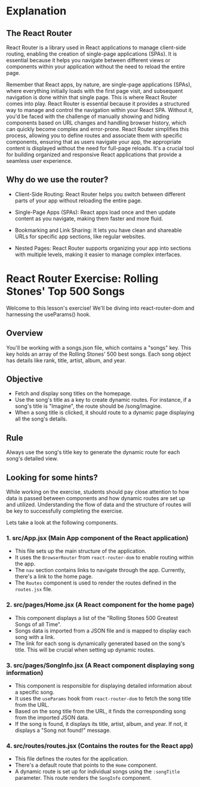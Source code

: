 # Explanation

## The React Router

React Router is a library used in React applications to manage client-side routing, enabling the creation of single-page applications (SPAs). It is essential because it helps you navigate between different views or components within your application without the need to reload the entire page.

Remember that React apps, by nature, are single-page applications (SPAs), where everything initially loads with the first page visit, and subsequent navigation is done within that single page. This is where React Router comes into play. React Router is essential because it provides a structured way to manage and control the navigation within your React SPA. Without it, you'd be faced with the challenge of manually showing and hiding components based on URL changes and handling browser history, which can quickly become complex and error-prone. React Router simplifies this process, allowing you to define routes and associate them with specific components, ensuring that as users navigate your app, the appropriate content is displayed without the need for full-page reloads. It's a crucial tool for building organized and responsive React applications that provide a seamless user experience.

## Why do we use the router?

- Client-Side Routing: React Router helps you switch between different parts of your app without reloading the entire page.

- Single-Page Apps (SPAs): React apps load once and then update content as you navigate, making them faster and more fluid.

- Bookmarking and Link Sharing: It lets you have clean and shareable URLs for specific app sections, like regular websites.

- Nested Pages: React Router supports organizing your app into sections with multiple levels, making it easier to manage complex interfaces.

# React Router Exercise: Rolling Stones' Top 500 Songs

Welcome to this lesson's exercise! We'll be diving into react-router-dom and harnessing the useParams() hook.

## Overview

You'll be working with a songs.json file, which contains a "songs" key. This key holds an array of the Rolling Stones' 500 best songs. Each song object has details like rank, title, artist, album, and year.

## Objective

- Fetch and display song titles on the homepage.
- Use the song's title as a key to create dynamic routes. For instance, if a song's title is "Imagine", the route should be /song/imagine.
- When a song title is clicked, it should route to a dynamic page displaying all the song's details.

## Rule

Always use the song's title key to generate the dynamic route for each song's detailed view.

## Looking for some hints?

While working on the exercise, students should pay close attention to how data is passed between components and how dynamic routes are set up and utilized. Understanding the flow of data and the structure of routes will be key to successfully completing the exercise.

Lets take a look at the following components.

### **1. src/App.jsx (Main App component of the React application)**

- This file sets up the main structure of the application.
- It uses the `BrowserRouter` from `react-router-dom` to enable routing within the app.
- The `nav` section contains links to navigate through the app. Currently, there's a link to the home page.
- The `Routes` component is used to render the routes defined in the `routes.jsx` file.

### **2. src/pages/Home.jsx (A React component for the home page)**

- This component displays a list of the "Rolling Stones 500 Greatest Songs of all Time".
- Songs data is imported from a JSON file and is mapped to display each song with a link.
- The link for each song is dynamically generated based on the song's title. This will be crucial when setting up dynamic routes.

### **3. src/pages/SongInfo.jsx (A React component displaying song information)**

- This component is responsible for displaying detailed information about a specific song.
- It uses the `useParams` hook from `react-router-dom` to fetch the song title from the URL.
- Based on the song title from the URL, it finds the corresponding song from the imported JSON data.
- If the song is found, it displays its title, artist, album, and year. If not, it displays a "Song not found!" message.

### **4. src/routes/routes.jsx (Contains the routes for the React app)**

- This file defines the routes for the application.
- There's a default route that points to the `Home` component.
- A dynamic route is set up for individual songs using the `:songTitle` parameter. This route renders the `SongInfo` component.
